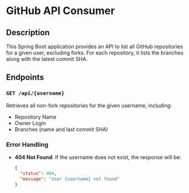 # GitHub API Consumer

## Description

This Spring Boot application provides an API to list all GitHub repositories for a given user, excluding forks. For each repository, it lists the branches along with the latest commit SHA.

## Endpoints

### `GET /api/{username}`

Retrieves all non-fork repositories for the given username, including:
- Repository Name
- Owner Login
- Branches (name and last commit SHA)

### Error Handling

- **404 Not Found**: If the username does not exist, the response will be:
  ```json
  {
    "status": 404,
    "message": "User {username} not found"
  }
